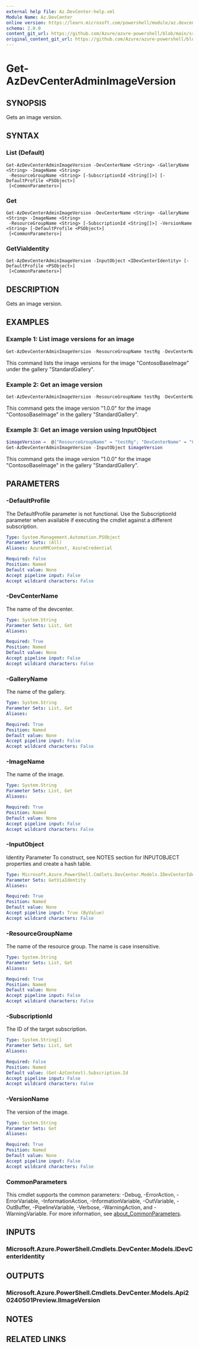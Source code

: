 ```yaml
---
external help file: Az.DevCenter-help.xml
Module Name: Az.DevCenter
online version: https://learn.microsoft.com/powershell/module/az.devcenter/get-azdevcenteradminimageversion
schema: 2.0.0
content_git_url: https://github.com/Azure/azure-powershell/blob/main/src/DevCenter/DevCenter/help/Get-AzDevCenterAdminImageVersion.md
original_content_git_url: https://github.com/Azure/azure-powershell/blob/main/src/DevCenter/DevCenter/help/Get-AzDevCenterAdminImageVersion.md
---
```


# Get-AzDevCenterAdminImageVersion

## SYNOPSIS
Gets an image version.

## SYNTAX

### List (Default)
```
Get-AzDevCenterAdminImageVersion -DevCenterName <String> -GalleryName <String> -ImageName <String>
 -ResourceGroupName <String> [-SubscriptionId <String[]>] [-DefaultProfile <PSObject>]
 [<CommonParameters>]
```

### Get
```
Get-AzDevCenterAdminImageVersion -DevCenterName <String> -GalleryName <String> -ImageName <String>
 -ResourceGroupName <String> [-SubscriptionId <String[]>] -VersionName <String> [-DefaultProfile <PSObject>]
 [<CommonParameters>]
```

### GetViaIdentity
```
Get-AzDevCenterAdminImageVersion -InputObject <IDevCenterIdentity> [-DefaultProfile <PSObject>]
 [<CommonParameters>]
```

## DESCRIPTION
Gets an image version.

## EXAMPLES

### Example 1: List image versions for an image
```powershell
Get-AzDevCenterAdminImageVersion -ResourceGroupName testRg -DevCenterName Contoso -ImageName ContosoBaseImage -GalleryName StandardGallery
```

This command lists the image versions for the image "ContosoBaseImage" under the gallery "StandardGallery".

### Example 2: Get an image version
```powershell
Get-AzDevCenterAdminImageVersion -ResourceGroupName testRg -DevCenterName Contoso -ImageName ContosoBaseImage -VersionName 1.0.0 -GalleryName StandardGallery
```

This command gets the image version "1.0.0" for the image "ContosoBaseImage" in the gallery "StandardGallery".

### Example 3: Get an image version using InputObject
```powershell
$imageVersion =  @{"ResourceGroupName" = "testRg"; "DevCenterName" = "Contoso"; "GalleryName" = "StandardGallery"; "ImageName" = "ContosoBaseImage"; "VersionName" = "1.0.0"; "SubscriptionId" = "0ac520ee-14c0-480f-b6c9-0a90c58ffff"}
Get-AzDevCenterAdminImageVersion -InputObject $imageVersion
```

This command gets the image version "1.0.0" for the image "ContosoBaseImage" in the gallery "StandardGallery".

## PARAMETERS

### -DefaultProfile
The DefaultProfile parameter is not functional.
Use the SubscriptionId parameter when available if executing the cmdlet against a different subscription.

```yaml
Type: System.Management.Automation.PSObject
Parameter Sets: (All)
Aliases: AzureRMContext, AzureCredential

Required: False
Position: Named
Default value: None
Accept pipeline input: False
Accept wildcard characters: False
```

### -DevCenterName
The name of the devcenter.

```yaml
Type: System.String
Parameter Sets: List, Get
Aliases:

Required: True
Position: Named
Default value: None
Accept pipeline input: False
Accept wildcard characters: False
```

### -GalleryName
The name of the gallery.

```yaml
Type: System.String
Parameter Sets: List, Get
Aliases:

Required: True
Position: Named
Default value: None
Accept pipeline input: False
Accept wildcard characters: False
```

### -ImageName
The name of the image.

```yaml
Type: System.String
Parameter Sets: List, Get
Aliases:

Required: True
Position: Named
Default value: None
Accept pipeline input: False
Accept wildcard characters: False
```

### -InputObject
Identity Parameter
To construct, see NOTES section for INPUTOBJECT properties and create a hash table.

```yaml
Type: Microsoft.Azure.PowerShell.Cmdlets.DevCenter.Models.IDevCenterIdentity
Parameter Sets: GetViaIdentity
Aliases:

Required: True
Position: Named
Default value: None
Accept pipeline input: True (ByValue)
Accept wildcard characters: False
```

### -ResourceGroupName
The name of the resource group.
The name is case insensitive.

```yaml
Type: System.String
Parameter Sets: List, Get
Aliases:

Required: True
Position: Named
Default value: None
Accept pipeline input: False
Accept wildcard characters: False
```

### -SubscriptionId
The ID of the target subscription.

```yaml
Type: System.String[]
Parameter Sets: List, Get
Aliases:

Required: False
Position: Named
Default value: (Get-AzContext).Subscription.Id
Accept pipeline input: False
Accept wildcard characters: False
```

### -VersionName
The version of the image.

```yaml
Type: System.String
Parameter Sets: Get
Aliases:

Required: True
Position: Named
Default value: None
Accept pipeline input: False
Accept wildcard characters: False
```

### CommonParameters
This cmdlet supports the common parameters: -Debug, -ErrorAction, -ErrorVariable, -InformationAction, -InformationVariable, -OutVariable, -OutBuffer, -PipelineVariable, -Verbose, -WarningAction, and -WarningVariable. For more information, see [about_CommonParameters](http://go.microsoft.com/fwlink/?LinkID=113216).

## INPUTS

### Microsoft.Azure.PowerShell.Cmdlets.DevCenter.Models.IDevCenterIdentity

## OUTPUTS

### Microsoft.Azure.PowerShell.Cmdlets.DevCenter.Models.Api20240501Preview.IImageVersion

## NOTES

## RELATED LINKS
